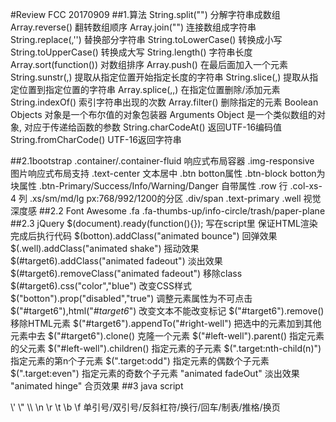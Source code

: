 #Review FCC 20170909
##1.算法
String.split("") 分解字符串成数组
Array.reverse() 翻转数组顺序
Array.join("") 连接数组成字符串
String.replace(,'') 替换部分字符串
String.toLowerCase() 转换成小写
String.toUpperCase() 转换成大写
String.length() 字符串长度
Array.sort(function()) 对数组排序
Array.push() 在最后面加入一个元素
String.sunstr(,) 提取从指定位置开始指定长度的字符串
String.slice(,) 提取从指定位置到指定位置的字符串
Array.splice(,,) 在指定位置删除/添加元素
String.indexOf() 索引字符串出现的次数
Array.filter() 删除指定的元素
Boolean Objects 对象是一个布尔值的对象包装器
Arguments Object 是一个类似数组的对象, 对应于传递给函数的参数
String.charCodeAt() 返回UTF-16编码值
String.fromCharCode() UTF-16返回字符串

##2.1bootstrap
.container/.container-fluid 响应式布局容器
.img-responsive 图片响应式布局支持
.text-center 文本居中
.btn botton属性
.btn-block botton为块属性
.btn-Primary/Success/Info/Warning/Danger 自带属性
.row 行
.col-xs-4 列
.xs/sm/md/lg px:768/992/1200的分区
.div/span
.text-primary
.well 视觉深度感
##2.2 Font Awesome
.fa
.fa-thumbs-up/info-circle/trash/paper-plane
##2.3 jQuery
$(document).ready(function(){}); 写在script里 保证HTML渲染完成后执行代码
$(botton).addClass("animated bounce") 回弹效果
$(.well).addClass("animated shake") 摇动效果
$(#target6).addClass("animated fadeout") 淡出效果
$(#target6).removeClass("animated fadeout") 移除class
$(#target6).css("color","blue") 改变CSS样式
$("botton").prop("disabled","true") 调整元素属性为不可点击
$("#target6"),html("<em>#target6</em>") 改变文本不能改变标记
$("#target6").remove() 移除HTML元素
$("#target6").appendTo("#right-well") 把选中的元素加到其他元素中去
$("#target6").clone() 克隆一个元素
$("#left-well").parent() 指定元素的父元素
$("#left-well").children() 指定元素的子元素
$(".target:nth-child(n)") 指定元素的第n个子元素
$(".target:odd") 指定元素的偶数个子元素
$(".target:even") 指定元素的奇数个子元素
"animated fadeOut" 淡出效果
"animated hinge" 合页效果
##3 java script
<!-->\' \" \\ \n \r \t \b \f</--> 单引号/双引号/反斜杠符/换行/回车/制表/推格/换页

